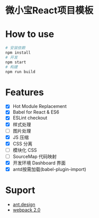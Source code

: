 # 微小宝React项目模板

# How to use

```bash
# 安装依赖
npm install
# 开发
npm start
# 构建
npm run build
```

# Features

- [x] Hot Module Replacement
- [x] Babel for React & ES6
- [x] ESLint checkout
- [x] 样式处理
- [ ] 图片处理
- [x] JS 压缩
- [x] CSS 分离
- [ ] 模块化 CSS
- [ ] SourceMap 代码映射
- [x] 开发环境 Dashboard 界面
- [x] antd按需加载(babel-plugin-import)

# Suport

- [ant.design](https://ant.design/)
- [webpack 2.0](http://webpack.js.org/)
